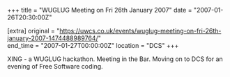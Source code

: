 +++
title = "WUGLUG Meeting on Fri 26th January 2007"
date = "2007-01-26T20:30:00Z"

[extra]
original = "https://uwcs.co.uk/events/wuglug-meeting-on-fri-26th-january-2007-1474488989764/"    
end_time = "2007-01-27T00:00:00Z"
location = "DCS"
+++

XING - a WUGLUG hackathon. Meeting in the Bar. Moving on to DCS for an evening of Free Software coding.

